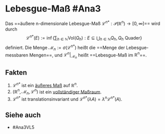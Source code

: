 # Lebesgue-Maß #Ana3
Das ==äußere n-dimensionale Lebesgue-Maß $\mathcal{L}^{n*}:\mathcal{P}(\mathbb{R}^n)\to[0,\infty]$== wird durch
$$\mathcal{L}^{n*}(E):=\inf\left\{\sum_{h\in\mathbb{N}}\text{Vol}(Q_h):E\subseteq\bigcup_{h\in\mathbb{N}}Q_h,Q_h\text{ Quader}\right\}$$
definiert. Die Menge $\mathcal{M}_n :=\sigma(\mathcal{L}^{n*})$ heißt die ==Menge der  Lebesgue-messbaren Mengen==, und $\mathcal{L}^n|_{\mathcal{M}_n}$ heißt ==Lebesgue-Maß im $\mathbb{R}^n$==.
## Fakten
1. $\mathcal{L}^{n*}$ ist ein [äußeres Maß](Ana3/Definitions/%C3%A4u%C3%9Feres%20Ma%C3%9F.md) auf $\mathbb{R}^n$.
2. $(\mathbb{R}^n,\mathcal{M}_n,\mathcal{L}^n)$ ist ein [vollständiger Maßraum](Ana3/Definitions/Ma%C3%9Fraum.md).
3. $\mathcal{L}^{n*}$ ist translationsinvariant und $\mathcal{L}^{n*}(\lambda A)=\lambda^n\mathcal{L}^{n*}(A)$.
## Siehe auch
- #Ana3VL5